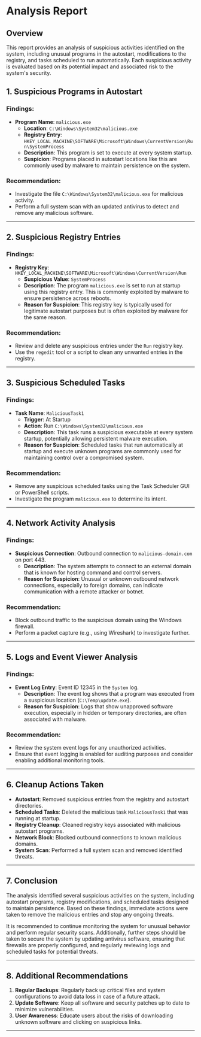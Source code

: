# Analysis Report

## Overview

This report provides an analysis of suspicious activities identified on the system, including unusual programs in the autostart, modifications to the registry, and tasks scheduled to run automatically. Each suspicious activity is evaluated based on its potential impact and associated risk to the system's security. 

## 1. Suspicious Programs in Autostart

### Findings:
- **Program Name**: `malicious.exe`
  - **Location**: `C:\Windows\System32\malicious.exe`
  - **Registry Entry**: `HKEY_LOCAL_MACHINE\SOFTWARE\Microsoft\Windows\CurrentVersion\Run\SystemProcess`
  - **Description**: This program is set to execute at every system startup.
  - **Suspicion**: Programs placed in autostart locations like this are commonly used by malware to maintain persistence on the system.

### Recommendation:
- Investigate the file `C:\Windows\System32\malicious.exe` for malicious activity.
- Perform a full system scan with an updated antivirus to detect and remove any malicious software.

---

## 2. Suspicious Registry Entries

### Findings:
- **Registry Key**: `HKEY_LOCAL_MACHINE\SOFTWARE\Microsoft\Windows\CurrentVersion\Run`
  - **Suspicious Value**: `SystemProcess`
  - **Description**: The program `malicious.exe` is set to run at startup using this registry entry. This is commonly exploited by malware to ensure persistence across reboots.
  - **Reason for Suspicion**: This registry key is typically used for legitimate autostart purposes but is often exploited by malware for the same reason.

### Recommendation:
- Review and delete any suspicious entries under the `Run` registry key.
- Use the `regedit` tool or a script to clean any unwanted entries in the registry.

---

## 3. Suspicious Scheduled Tasks

### Findings:
- **Task Name**: `MaliciousTask1`
  - **Trigger**: At Startup
  - **Action**: Run `C:\Windows\System32\malicious.exe`
  - **Description**: This task runs a suspicious executable at every system startup, potentially allowing persistent malware execution.
  - **Reason for Suspicion**: Scheduled tasks that run automatically at startup and execute unknown programs are commonly used for maintaining control over a compromised system.

### Recommendation:
- Remove any suspicious scheduled tasks using the Task Scheduler GUI or PowerShell scripts.
- Investigate the program `malicious.exe` to determine its intent.

---

## 4. Network Activity Analysis

### Findings:
- **Suspicious Connection**: Outbound connection to `malicious-domain.com` on port 443.
  - **Description**: The system attempts to connect to an external domain that is known for hosting command and control servers.
  - **Reason for Suspicion**: Unusual or unknown outbound network connections, especially to foreign domains, can indicate communication with a remote attacker or botnet.

### Recommendation:
- Block outbound traffic to the suspicious domain using the Windows firewall.
- Perform a packet capture (e.g., using Wireshark) to investigate further.

---

## 5. Logs and Event Viewer Analysis

### Findings:
- **Event Log Entry**: Event ID 12345 in the `System` log.
  - **Description**: The event log shows that a program was executed from a suspicious location (`C:\Temp\update.exe`).
  - **Reason for Suspicion**: Logs that show unapproved software execution, especially in hidden or temporary directories, are often associated with malware.

### Recommendation:
- Review the system event logs for any unauthorized activities.
- Ensure that event logging is enabled for auditing purposes and consider enabling additional monitoring tools.

---

## 6. Cleanup Actions Taken

- **Autostart**: Removed suspicious entries from the registry and autostart directories.
- **Scheduled Tasks**: Deleted the malicious task `MaliciousTask1` that was running at startup.
- **Registry Cleanup**: Cleaned registry keys associated with malicious autostart programs.
- **Network Block**: Blocked outbound connections to known malicious domains.
- **System Scan**: Performed a full system scan and removed identified threats.

---

## 7. Conclusion

The analysis identified several suspicious activities on the system, including autostart programs, registry modifications, and scheduled tasks designed to maintain persistence. Based on these findings, immediate actions were taken to remove the malicious entries and stop any ongoing threats.

It is recommended to continue monitoring the system for unusual behavior and perform regular security scans. Additionally, further steps should be taken to secure the system by updating antivirus software, ensuring that firewalls are properly configured, and regularly reviewing logs and scheduled tasks for potential threats.

---

## 8. Additional Recommendations

1. **Regular Backups**: Regularly back up critical files and system configurations to avoid data loss in case of a future attack.
2. **Update Software**: Keep all software and security patches up to date to minimize vulnerabilities.
3. **User Awareness**: Educate users about the risks of downloading unknown software and clicking on suspicious links.

---
